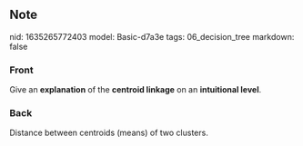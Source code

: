 ## Note
nid: 1635265772403
model: Basic-d7a3e
tags: 06_decision_tree
markdown: false

### Front
Give an <b>explanation</b> of the <b>centroid linkage</b> on an
<b>intuitional level</b>.

### Back
Distance between centroids (means) of two clusters.
